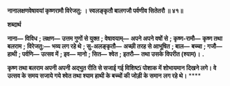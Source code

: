**नानालक्षणवेषावयां कृष्णरामौ विरेजतु: ।** **स्वलङ्कृतौ बालगजौ पर्वणीव सितेतरौ ॥ ४१॥** 

**शब्दार्थ** 

**नाना—** **विविध** **; लक्षण—** **उत्तम गुणों से युक्त** **; वेषावयाम्—** **अपने अपने वषों से** **; कृष्ण-रामौ—** **कृष्ण तथा बलराम** **;** **विरेजतु:—** **भव्य लग रहे थे** **; सु-अलङ्कृतौ—** **अच्छी तरह से आभूषित** **; बाल—** **बच्चा** **; गजौ—** **हाथी** **; पर्वणि—** **उत्सव में** **; इव—** **मानो** **; सित—** **श्वेत** **; इतरौ—** **तथा उसके विपरीत (श्याम)।** **.** 

**कृष्ण तथा बलराम अपनी अपनी अद्भुत रीति से सजाई गई विशिष्टï पोशाक में शोभायमान** **दिखने लगे। वे उत्सव के समय सजाये गये श्वेत तथा श्याम हाथी के बच्चों की जोड़ी के समान** **लग रहे थे।** **** 